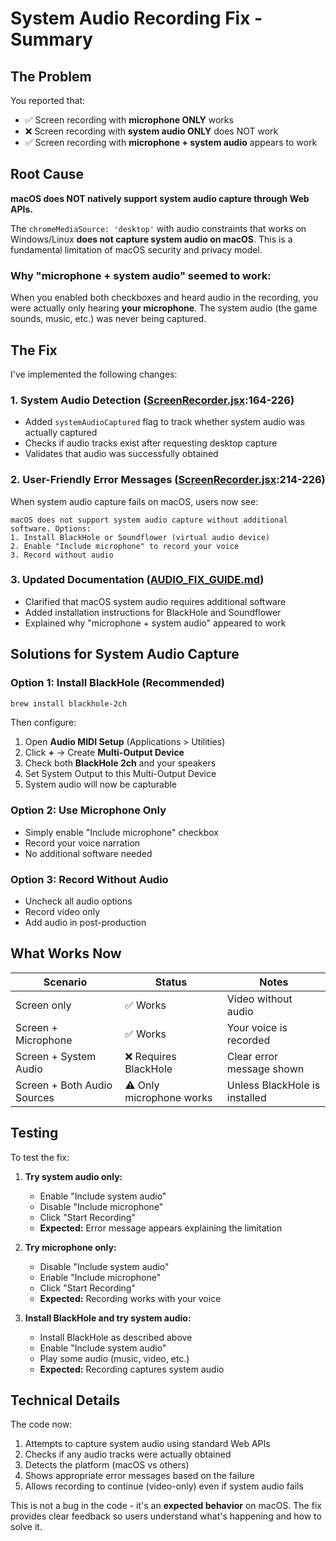 # System Audio Recording Fix - Summary

## The Problem

You reported that:
- ✅ Screen recording with **microphone ONLY** works
- ❌ Screen recording with **system audio ONLY** does NOT work
- ✅ Screen recording with **microphone + system audio** appears to work

## Root Cause

**macOS does NOT natively support system audio capture through Web APIs.**

The `chromeMediaSource: 'desktop'` with audio constraints that works on Windows/Linux **does not capture system audio on macOS**. This is a fundamental limitation of macOS security and privacy model.

### Why "microphone + system audio" seemed to work:
When you enabled both checkboxes and heard audio in the recording, you were actually only hearing **your microphone**. The system audio (the game sounds, music, etc.) was never being captured.

## The Fix

I've implemented the following changes:

### 1. System Audio Detection ([ScreenRecorder.jsx](src/components/ScreenRecorder/ScreenRecorder.jsx):164-226)
- Added `systemAudioCaptured` flag to track whether system audio was actually captured
- Checks if audio tracks exist after requesting desktop capture
- Validates that audio was successfully obtained

### 2. User-Friendly Error Messages ([ScreenRecorder.jsx](src/components/ScreenRecorder/ScreenRecorder.jsx):214-226)
When system audio capture fails on macOS, users now see:
```
macOS does not support system audio capture without additional software. Options:
1. Install BlackHole or Soundflower (virtual audio device)
2. Enable "Include microphone" to record your voice
3. Record without audio
```

### 3. Updated Documentation ([AUDIO_FIX_GUIDE.md](AUDIO_FIX_GUIDE.md))
- Clarified that macOS system audio requires additional software
- Added installation instructions for BlackHole and Soundflower
- Explained why "microphone + system audio" appeared to work

## Solutions for System Audio Capture

### Option 1: Install BlackHole (Recommended)
```bash
brew install blackhole-2ch
```

Then configure:
1. Open **Audio MIDI Setup** (Applications > Utilities)
2. Click **+** → Create **Multi-Output Device**
3. Check both **BlackHole 2ch** and your speakers
4. Set System Output to this Multi-Output Device
5. System audio will now be capturable

### Option 2: Use Microphone Only
- Simply enable "Include microphone" checkbox
- Record your voice narration
- No additional software needed

### Option 3: Record Without Audio
- Uncheck all audio options
- Record video only
- Add audio in post-production

## What Works Now

| Scenario | Status | Notes |
|----------|--------|-------|
| Screen only | ✅ Works | Video without audio |
| Screen + Microphone | ✅ Works | Your voice is recorded |
| Screen + System Audio | ❌ Requires BlackHole | Clear error message shown |
| Screen + Both Audio Sources | ⚠️ Only microphone works | Unless BlackHole is installed |

## Testing

To test the fix:

1. **Try system audio only:**
   - Enable "Include system audio"
   - Disable "Include microphone"
   - Click "Start Recording"
   - **Expected:** Error message appears explaining the limitation

2. **Try microphone only:**
   - Disable "Include system audio"
   - Enable "Include microphone"
   - Click "Start Recording"
   - **Expected:** Recording works with your voice

3. **Install BlackHole and try system audio:**
   - Install BlackHole as described above
   - Enable "Include system audio"
   - Play some audio (music, video, etc.)
   - **Expected:** Recording captures system audio

## Technical Details

The code now:
1. Attempts to capture system audio using standard Web APIs
2. Checks if any audio tracks were actually obtained
3. Detects the platform (macOS vs others)
4. Shows appropriate error messages based on the failure
5. Allows recording to continue (video-only) even if system audio fails

This is not a bug in the code - it's an **expected behavior** on macOS. The fix provides clear feedback so users understand what's happening and how to solve it.
